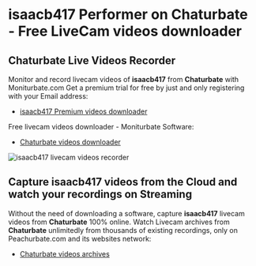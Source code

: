 # isaacb417 Performer on Chaturbate - Free LiveCam videos downloader

## Chaturbate Live Videos Recorder

Monitor and record livecam videos of **isaacb417** from **Chaturbate** with Moniturbate.com
Get a premium trial for free by just and only registering with your Email address:
* [isaacb417 Premium videos downloader](https://moniturbate.com/request-demo-licence-key.html)

Free livecam videos downloader - Moniturbate Software:
* [Chaturbate videos downloader](https://moniturbate.com/moniturbate-download-software.html)

![isaacb417 livecam videos recorder](https://peachurnet.com/templates/moniturbate-software.png)


## Capture isaacb417 videos from the Cloud and watch your recordings on Streaming

Without the need of downloading a software, capture **isaacb417** livecam videos from **Chaturbate** 100% online.
Watch Livecam archives from **Chaturbate** unlimitedly from thousands of existing recordings, only on Peachurbate.com and its websites network:
* [Chaturbate videos archives](https://peachurnet.com/)